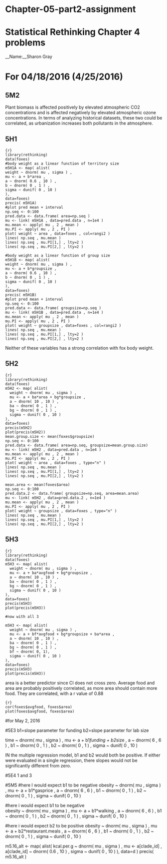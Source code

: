 # Chapter-05-part2-assignment
# Statistical Rethinking Chapter 4 problems

__Name:__Sharon Gray


# For 04/18/2016 (4/25/2016)

## 5M2
Plant biomass is affected positively by elevated atmospheric CO2 concentrations and is affected negatively by elevated atmospheric ozone concentrations. In terms of analyzing historical datasets, these two could be correlated, as urbanization increases both pollutants in the atmosphere. 


## 5H1
```
{r}
library(rethinking)
data(foxes)
#body weight as a linear function of territory size
m5H1A <- map( alist(
weight ~ dnorm( mu , sigma ) , 
mu <- a + b*area , 
a ~ dnorm( 0.6 , 10 ) , 
b ~ dnorm( 0 , 1 ) , 
sigma ~ dunif( 0 , 10 )
),
data=foxes)
precis( m5H1A)
#plot pred mean + interval
np.seq <- 0:100 
pred.data <- data.frame( area=np.seq )
mu <- link( m5H1A , data=pred.data , n=1e4 ) 
mu.mean <- apply( mu , 2 , mean ) 
mu.PI <- apply( mu , 2 , PI )
plot( weight ~ area , data=foxes , col=rangi2 ) 
lines( np.seq , mu.mean ) 
lines( np.seq , mu.PI[1,] , lty=2 ) 
lines( np.seq , mu.PI[2,] , lty=2 )

#body weight as a linear function of group size
m5H1B <- map( alist(
weight ~ dnorm( mu , sigma ) , 
mu <- a + b*groupsize , 
a ~ dnorm( 0.6 , 10 ) , 
b ~ dnorm( 0 , 1 ) , 
sigma ~ dunif( 0 , 10 )
),
data=foxes)
precis( m5H1B)
#plot pred mean + interval
np.seq <- 0:100 
pred.data <- data.frame( groupsize=np.seq )
mu <- link( m5H1B , data=pred.data , n=1e4 ) 
mu.mean <- apply( mu , 2 , mean ) 
mu.PI <- apply( mu , 2 , PI )
plot( weight ~ groupsize , data=foxes , col=rangi2 ) 
lines( np.seq , mu.mean ) 
lines( np.seq , mu.PI[1,] , lty=2 ) 
lines( np.seq , mu.PI[2,] , lty=2 )
```
Neither of these variables has a strong correlation with fox body weight.

## 5H2
```
{r}
library(rethinking)
data(foxes)
m5H2 <- map( alist(
  weight ~ dnorm( mu , sigma ) , 
  mu <- a + ba*area + bg*groupsize , 
  a ~ dnorm( 10 , 10 ) , 
  ba ~ dnorm( 0 , 1 ) , 
  bg ~ dnorm( 0 , 1 ) , 
  sigma ~ dunif( 0 , 10 )
), 
data=foxes)
precis(m5H2)
plot(precis(m5H2))
mean.group.size <- mean(foxes$groupsize)
np.seq <- 0:100 
pred.data <- data.frame( area=np.seq, groupsize=mean.group.size)
mu <- link( m5H2 , data=pred.data , n=1e4 ) 
mu.mean <- apply( mu , 2 , mean ) 
mu.PI <- apply( mu , 2 , PI )
plot( weight ~ area , data=foxes , type="n" ) 
lines( np.seq , mu.mean ) 
lines( np.seq , mu.PI[1,] , lty=2 ) 
lines( np.seq , mu.PI[2,] , lty=2 )

mean.area <- mean(foxes$area)
np.seq <- 0:100 
pred.data.2 <- data.frame( groupsize=np.seq, area=mean.area)
mu <- link( m5H2 , data=pred.data.2 , n=1e4 ) 
mu.mean <- apply( mu , 2 , mean ) 
mu.PI <- apply( mu , 2 , PI )
plot( weight ~ groupsize , data=foxes , type="n" ) 
lines( np.seq , mu.mean ) 
lines( np.seq , mu.PI[1,] , lty=2 ) 
lines( np.seq , mu.PI[2,] , lty=2 )
```
## 5H3
```
{r}
library(rethinking)
data(foxes)
m5H3 <- map( alist(
  weight ~ dnorm( mu , sigma ) , 
  mu <- a + ba*avgfood + bg*groupsize , 
  a ~ dnorm( 10 , 10 ) , 
  ba ~ dnorm( 0 , 1 ) , 
  bg ~ dnorm( 0 , 1 ) , 
  sigma ~ dunif( 0 , 10 )
), 
data=foxes)
precis(m5H3)
plot(precis(m5H3))

#now with all 3

m5H3 <- map( alist(
  weight ~ dnorm( mu , sigma ) , 
  mu <- a + bf*avgfood + bg*groupsize + ba*area , 
  a ~ dnorm( 10 , 10 ) , 
  ba ~ dnorm( 0 , 1 ) , 
  bg ~ dnorm( 0 , 1 ) , 
  bf ~ dnorm( 0, 1),
  sigma ~ dunif( 0 , 10 )
), 
data=foxes)
precis(m5H3)
plot(precis(m5H3))
```
area is a better predictor since CI does not cross zero.
Average food and area are probably positively correlated, as more area should contain more food. They are correlated, with a r value of 0.88
```
{r}
cor(foxes$avgfood, foxes$area)
plot(foxes$avgfood, foxes$area)
```

#for May 2, 2016


#5E3
b1=slope parameter for funding 
b2=slope parameter for lab size

time ~ dnorm( mu , sigma ) , 
  mu <- a + b1*funding + b2*size  , 
  a ~ dnorm( 6 , 6 ) , 
  b1 ~ dnorm( 0 , 1 ) , 
  b2 ~ dnorm( 0 , 1 ) , 
  sigma ~ dunif( 0 , 10 )
  
IN the multiple regression model, b1 and b2 would both be positive. If either were evaluated in a single regression, there slopes would not be significantly different from zero.


#5E4
1 and 3


#5M5
#here I would expect b1 to be negative
obesity ~ dnorm( mu , sigma ) , 
  mu <- a + b1*gasprice   , 
  a ~ dnorm( 6 , 6 ) , 
  b1 ~ dnorm( 0 , 1 ) , 
  b2 ~ dnorm( 0 , 1 ) , 
  sigma ~ dunif( 0 , 10 )


#here i would expect b1 to be negative  
obesity ~ dnorm( mu , sigma ) , 
  mu <- a + b1*walking   , 
  a ~ dnorm( 6 , 6 ) , 
  b1 ~ dnorm( 0 , 1 ) , 
  b2 ~ dnorm( 0 , 1 ) , 
  sigma ~ dunif( 0 , 10 )

#here i would expect b2 to be positive 
obesity ~ dnorm( mu , sigma ) , 
  mu <- a + b2*restaurant.meals   , 
  a ~ dnorm( 6 , 6 ) , 
  b1 ~ dnorm( 0 , 1 ) , 
  b2 ~ dnorm( 0 , 1 ) , 
  sigma ~ dunif( 0 , 10 )
  
m5.16_alt <- map( alist(
kcal.per.g ~ dnorm( mu , sigma ) , 
mu <- a[clade_id] ,
a[clade_id] ~ dnorm( 0.6 , 10 ) , 
sigma ~ dunif( 0 , 10 )
), data=d )
precis( m5.16_alt )
